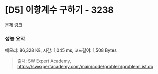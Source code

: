# [D5] 이항계수 구하기 - 3238 

[문제 링크](https://swexpertacademy.com/main/code/problem/problemDetail.do?contestProbId=AWAe8zYKfUsDFAUw) 

### 성능 요약

메모리: 86,328 KB, 시간: 1,045 ms, 코드길이: 1,508 Bytes



> 출처: SW Expert Academy, https://swexpertacademy.com/main/code/problem/problemList.do
